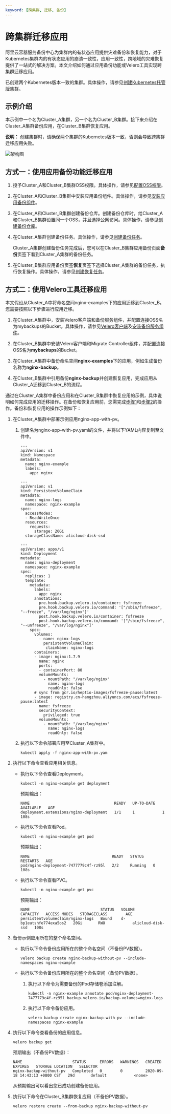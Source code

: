 ```yaml
---
keyword: [跨集群, 迁移, 备份]
---
```


# 跨集群迁移应用

阿里云容器服务备份中心为集群内的有状态应用提供灾难备份和恢复能力，对于Kubernetes集群内的有状态应用的崩溃一致性，应用一致性，跨地域的灾难恢复提供了一站式的解决方案。本文介绍如何通过应用备份功能或Velero工具实现跨集群迁移应用。

已创建两个Kubernetes版本一致的集群。具体操作，请参见[创建Kubernetes托管版集群](/cn.zh-CN/Kubernetes集群用户指南/集群/创建集群/创建Kubernetes托管版集群.md)。

## 示例介绍

本示例中一个名为Cluster\_A集群，另一个名为Cluster\_B集群。接下来介绍在Cluster\_A集群备份应用，在Cluster\_B集群恢复应用。

**说明：** 创建集群时，请确保两个集群的Kubernetes版本一致，否则会导致跨集群迁移应用失败。

![架构图](https://static-aliyun-doc.oss-accelerate.aliyuncs.com/assets/img/zh-CN/8440193261/p223924.png)

## 方式一：使用应用备份功能迁移应用

1.  授予Cluster\_A和Cluster\_B集群OSS权限。具体操作，请参见[配置OSS权限](/cn.zh-CN/Kubernetes集群用户指南/备份中心/安装备份服务组件.md)。

2.  在Cluster\_A和Cluster\_B集群中安装应用备份组件。具体操作，请参见[安装应用备份组件](/cn.zh-CN/Kubernetes集群用户指南/备份中心/安装备份服务组件.md)。

3.  在Cluster\_A和Cluster\_B集群创建备份仓库。创建备份仓库时，给Cluster\_A和Cluster\_B集群设置同一个OSS，并且选择公网访问。具体操作，请参见[创建备份仓库](/cn.zh-CN/Kubernetes集群用户指南/备份中心/备份和恢复应用.md)。

4.  在Cluster\_A集群创建备份任务。具体操作，请参见[创建备份任务](/cn.zh-CN/Kubernetes集群用户指南/备份中心/备份和恢复应用.md)。

    Cluster\_A集群创建备份任务完成后，您可以在Cluster\_B集群应用备份页面**备份**页签下看到Cluster\_A集群的备份任务。

5.  在Cluster\_B集群应用备份页签**恢复**页签下选择Cluster\_A集群的备份任务，执行恢复操作。具体操作，请参见[创建恢复任务](/cn.zh-CN/Kubernetes集群用户指南/备份中心/备份和恢复应用.md)。


## 方式二：使用Velero工具迁移应用

本文假设从Cluster\_A中将命名空间nginx-examples下的应用迁移到Cluster\_B。您需要按照以下步骤进行应用迁移。

1.  在Cluster\_A集群中，安装Velero客户端和备份服务组件，并配置连接OSS名为mybackups的Bucket。具体操作，请参见[Velero客户端](https://github.com/vmware-tanzu/velero/releases)及[安装备份服务组件](/cn.zh-CN/Kubernetes集群用户指南/备份中心/安装备份服务组件.md)。

2.  在Cluster\_B集群中安装Velero客户端和Migrate Controller组件，并配置连接OSS名为**mybackups**的Bucket。

3.  在Cluster\_A集群中备份命名空间**nginx-examples**下的应用，例如生成备份名称为**nginx-backup**。

4.  在Cluster\_B集群中引用备份**nginx-backup**并创建恢复应用，完成应用从Cluster\_A迁移到Cluster\_B的流程。


通过在Cluster\_A集群中备份应用和在Cluster\_B集群中恢复应用的示例，具体说明如何完成应用的迁移操作。在备份和恢复应用前，您需完成[步骤1](#step_4j2_1xc_1r1)和[步骤2](#step_sfx_2d1_wdt)的操作。备份和恢复应用的操作示例如下：

1.  在Cluster\_A集群中部署示例应用nginx-app-with-pv。

    1.  创建名为nginx-app-with-pv.yaml的文件，并将以下YAML内容复制至文件中。

        ```
        ---
        apiVersion: v1
        kind: Namespace
        metadata:
          name: nginx-example
          labels:
            app: nginx
        
        ---
        apiVersion: v1
        kind: PersistentVolumeClaim
        metadata:
          name: nginx-logs
          namespace: nginx-example
        spec:
          accessModes:
          - ReadWriteOnce
          resources:
            requests:
              storage: 20Gi
          storageClassName: alicloud-disk-ssd
        
        ---
        apiVersion: apps/v1
        kind: Deployment
        metadata:
          name: nginx-deployment
          namespace: nginx-example
        spec:
          replicas: 1
          template:
            metadata:
              labels:
                app: nginx
              annotations:
                pre.hook.backup.velero.io/container: fsfreeze
                pre.hook.backup.velero.io/command: '["/sbin/fsfreeze", "--freeze", "/var/log/nginx"]'
                post.hook.backup.velero.io/container: fsfreeze
                post.hook.backup.velero.io/command: '["/sbin/fsfreeze", "--unfreeze", "/var/log/nginx"]'
            spec:
              volumes:
                - name: nginx-logs
                  persistentVolumeClaim:
                   claimName: nginx-logs
              containers:
              - image: nginx:1.7.9
                name: nginx
                ports:
                - containerPort: 80
                volumeMounts:
                  - mountPath: "/var/log/nginx"
                    name: nginx-logs
                    readOnly: false
              # sync from gcr.io/heptio-images/fsfreeze-pause:latest
              - image: registry.cn-hangzhou.aliyuncs.com/acs/fsfreeze-pause:latest
                name: fsfreeze
                securityContext:
                  privileged: true
                volumeMounts:
                  - mountPath: "/var/log/nginx"
                    name: nginx-logs
                    readOnly: false
        ```

    2.  执行以下命令部署应用至Cluster\_A集群中。

        ```
        kubectl apply -f nginx-app-with-pv.yam
        ```

2.  执行以下命令查看应用相关信息。

    -   执行以下命令查看Deployment。

        ```
        kubectl -n nginx-example get deployment
        ```

        预期输出：

        ```
        NAME                                     READY   UP-TO-DATE   AVAILABLE   AGE
        deployment.extensions/nginx-deployment   1/1     1            1           108s
        ```

    -   执行以下命令查看Pod。

        ```
        kubectl -n nginx-example get pod
        ```

        预期输出：

        ```
        NAME                                    READY   STATUS    RESTARTS   AGE
        pod/nginx-deployment-7477779c4f-rz95l   2/2     Running   0          108s
        ```

    -   执行以下命令查看PVC。

        ```
        kubectl -n nginx-example get pvc
        ```

        预期输出：

        ```
        NAME                               STATUS   VOLUME                   CAPACITY   ACCESS MODES   STORAGECLASS        AGE
        persistentvolumeclaim/nginx-logs   Bound    d-bp1eutshfe774exa5os2   20Gi       RWO            alicloud-disk-ssd   108s
        ```

3.  备份示例应用所在的整个命名空间。

    -   执行以下命令备份应用所在的整个命名空间（不备份PV数据）。

        ```
        velero backup create nginx-backup-without-pv --include-namespaces nginx-example
        ```

    -   执行以下命令备份应用所在的整个命名空间（备份PV数据）。
        1.  执行以下命令为需要备份的Pod存储卷添加注解。

            ```
            kubectl -n nginx-example annotate pod/nginx-deployment-7477779c4f-rz95l backup.velero.io/backup-volumes=nginx-logs
            ```

        2.  执行以下命令备份应用。

            ```
            velero backup create nginx-backup-with-pv --include-namespaces nginx-example
            ```

4.  执行以下命令查看备份的应用信息。

    ```
    velero backup get
    ```

    预期输出（不备份PV数据）：

    ```
    NAME                      STATUS      ERRORS   WARNINGS   CREATED                         EXPIRES   STORAGE LOCATION   SELECTOR
    nginx-backup-without-pv   Completed   0        0          2020-09-18 14:43:13 +0800 CST   29d       default            <none>
    ```

    从预期输出可以看出您已成功创建备份应用。

5.  执行以下命令在Cluster\_B集群恢复应用（不备份PV数据）。

    ```
    velero restore create --from-backup nginx-backup-without-pv
    ```


